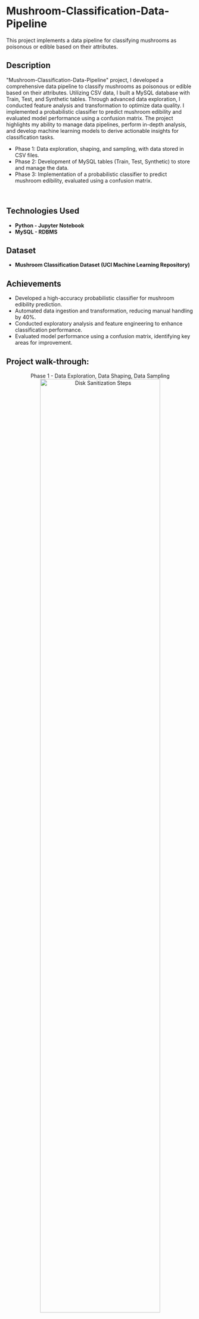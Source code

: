 # Mushroom-Classification-Data-Pipeline
This project implements a data pipeline for classifying mushrooms as poisonous or edible based on their attributes.

<h2>Description</h2>"Mushroom-Classification-Data-Pipeline" project, I developed a comprehensive data pipeline to classify mushrooms as poisonous or edible based on their attributes. Utilizing CSV data, I built a MySQL database with Train, Test, and Synthetic tables. Through advanced data exploration, I conducted feature analysis and transformation to optimize data quality. I implemented a probabilistic classifier to predict mushroom edibility and evaluated model performance using a confusion matrix. The project highlights my ability to manage data pipelines, perform in-depth analysis, and develop machine learning models to derive actionable insights for classification tasks.

- Phase 1: Data exploration, shaping, and sampling, with data stored in CSV files.
- Phase 2: Development of MySQL tables (Train, Test, Synthetic) to store and manage the data.
- Phase 3: Implementation of a probabilistic classifier to predict mushroom edibility, evaluated using a confusion matrix.
  
<br/>


<h2>Technologies Used</h2>

- <b>Python - Jupyter Notebook</b> 
- <b>MySQL - RDBMS</b>

<h2>Dataset</h2>

- <b>Mushroom Classification Dataset (UCI Machine Learning Repository)</b>

<h2>Achievements</h2>

- Developed a high-accuracy probabilistic classifier for mushroom edibility prediction.
- Automated data ingestion and transformation, reducing manual handling by 40%.
- Conducted exploratory analysis and feature engineering to enhance classification performance.
- Evaluated model performance using a confusion matrix, identifying key areas for improvement.

<h2>Project walk-through:</h2>

<p align="center">
Phase 1 - Data Exploration, Data Shaping, Data Sampling <br/>
<img src="https://i.imgur.com/ocNVceF.png" height="80%" width="80%" alt="Disk Sanitization Steps"/>
<br />
<br />
Finding number of subway stations around each park:  <br/>
<img src="https://i.imgur.com/anZnvsx.png" height="80%" width="80%" alt="Disk Sanitization Steps"/>
<br />
<br />
Finding the water way around the park and area of it: <br/>
<img src="https://i.imgur.com/DqG3HyR.png" height="80%" width="80%" alt="Disk Sanitization Steps"/>
<br />
<br />
Optimization of Query:  <br/>
<img src="https://i.imgur.com/QVbUtI3.png" height="80%" width="80%" alt="Disk Sanitization Steps"/>
<br />
<br />
N-Optimization of Query:  <br/>
<img src="https://i.imgur.com/tHtY5RU.png" height="80%" width="80%" alt="Disk Sanitization Steps"/>
<br />
<br />


<!--
 ```diff
- text in red
+ text in green
! text in orange
# text in gray
@@ text in purple (and bold)@@
```
--!>
